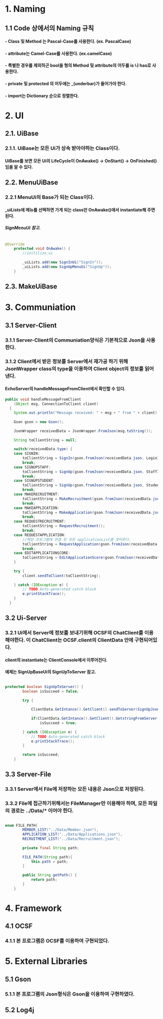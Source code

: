 # 1. Naming
## 1.1 Code 상에서의 Naming 규칙
#### - Class 및 Method 는 Pascal-Case를 사용한다. (ex. PascalCase)
#### - attribute는 Camel-Case를 사용한다. (ex.camelCase)
#### - 특별한 경우를 제외하곤 bool을 형의 Method 및 attribute의 어두를 is 나 has로 사용한다.
#### - private 및 protected 의 어두에는 _(underbar)가 들어가야 한다.
#### - import는 Dictionary 순으로 정렬한다.
#
# 2. UI
## 2.1. UiBase
### 2.1.1. UiBase는 모든 Ui가 상속 받아야하는 Class이다.
#### UiBase를 보면 모든 Ui의 LifeCycle이 OnAwake() -> OnStart() -> OnFinished() 임을 알 수 있다.
##
## 2.2. MenuUiBase
### 2.2.1 MenuUi의 Base가 되는 Class이다.
#### _uiLists에 메뉴를 선택하면 가게 되는 class만 OnAwake()에서 instantiate해 주면 된다.
##### SignMenuUi 참고.
```java

@Override
	protected void OnAwake() {
		//initilize ui
		
		_uiLists.add(new SignInUi("SignIn"));
		_uiLists.add(new SignUpMenuUi("SignUp"));
	}
```
##
## 2.3. MakeUiBase

#
# 3. Communiation
## 3.1 Server-Client
### 3.1.1 Server-Client의 Communiation양식은 기본적으로 Json을 사용한다.
### 3.1.2 Client에서 받은 정보를 Server에서 재가공 하기 위해 JsonWrapper class의 type을 이용하여 Client object의 정보를 읽어낸다.
#### EchoServer의 handleMessageFromClient에서 확인할 수 있다.
```java
public void handleMessageFromClient
    (Object msg, ConnectionToClient client)
  {
    System.out.println("Message received: " + msg + " from " + client);
    
    Gson gson = new Gson();
    
    JsonWrapper receivedData = JsonWrapper.FromJson(msg.toString());
    
    String toClientString = null;
    
    switch(receivedData.type) {
    case SIGNIN:
    	toClientString = SignIn(gson.fromJson(receivedData.json, LoginInfo.class));
    	break;
    case SIGNUPSTAFF:
    	toClientString = SignUp(gson.fromJson(receivedData.json, StaffInfo.class));
    	break;
    case SIGNUPSTUDENT:
    	toClientString = SignUp(gson.fromJson(receivedData.json, StudentInfo.class));
    	break;
    case MAKERECRUITMENT:
    	toClientString = MakeRecruitment(gson.fromJson(receivedData.json, StaffInfo.class));
    	break;
    case MAKEAPPLICATION:
    	toClientString = MakeApplication(gson.fromJson(receivedData.json, StudentInfo.class));
    	break;
    case REQUESTRECRUITMENT:
    	toClientString = RequestRecruitment();
    	break;
    case REQUESTAPPLICATION:
    	//해당 프로그램에 연결 된 모든 applicationList를 찾아준다.
    	toClientString = RequestApplication(gson.fromJson(receivedData.json, ProgramInfo.class));
    	break;
    case EDITAPPLICATIONSCORE:
    	toClientString = EditApplicationScore(gson.fromJson(receivedData.json, ProgramInfo.class));
    }
    
    try {
		client.sendToClient(toClientString);
		
	} catch (IOException e) {
		// TODO Auto-generated catch block
		e.printStackTrace();
	}
  }
```
##
## 3.2 Ui-Server
### 3.2.1 Ui에서 Server에 정보를 보내기위해 OCSF의 ChatClient를 이용해야한다. 이 ChatClient는 OCSF.client의 ClientData 안에 구현되어있다.
#### client의 instantiate는 ClientConsole에서 이루어진다.
#### 예제는 SignUpBaseUi의 SignUpToServer 참고.
```java

protected boolean SignUpToServer() {
		boolean isSucceed = false;
		
		try {
			
			ClientData.GetIntance().GetClient().sendToServer(SignUpJsonInfo());
			
			if(ClientData.GetIntance().GetClient().GetstringFromServer() == "true")
				isSucceed = true;
			
		} catch (IOException e) {
			// TODO Auto-generated catch block
			e.printStackTrace();
		}
		
		return isSucceed;
	}
```
##
## 3.3 Server-File
### 3.3.1 Server에서 File에 저장하는 모든 내용은 Json으로 저장된다.
### 3.3.2 File에 접근하기위해서는 FileManager만 이용해야 하며, 모든 파일의 경로는 ../Data/* 이어야 한다.
```java

enum FILE_PATH{
		MEMBER_LIST("../Data/Member.json"),
		APPLICATION_LIST("../Data/Applications.json"),
		RECRUITMENT_LIST("../Data/Recruitment.json");
		
		private final String path;
		
		FILE_PATH(String path){
			this.path = path;
		}
		
		public String getPath() {
			return path;
		}
	}
```

#
# 4. Framework
## 4.1 OCSF
### 4.1.1 본 프로그램은 OCSF를 이용하여 구현되었다.

#
# 5. External Libraries
## 5.1 Gson
### 5.1.1 본 프로그램의 Json형식은 Gson을 이용하여 구현하였다.
## 5.2 Log4j
